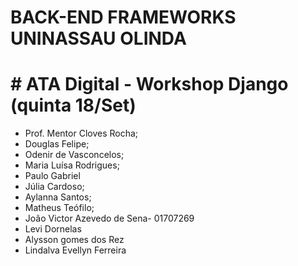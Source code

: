 # BACK-END FRAMEWORKS UNINASSAU OLINDA

# # ATA Digital - Workshop Django (quinta 18/Set)
- Prof. Mentor Cloves Rocha;
- Douglas Felipe;
- Odenir de Vasconcelos;
- Maria Luísa Rodrigues;
- Paulo Gabriel 
- Júlia Cardoso;
- Aylanna Santos;
- Matheus Teófilo;
- João Victor Azevedo de Sena- 01707269
- Levi Dornelas
- Alysson gomes dos Rez
- Lindalva Evellyn Ferreira
